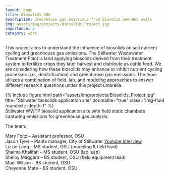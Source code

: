 ```yaml
---
layout: page
title: Biosolids GHG
description: Greenhouse gas emissions from biosolid amended soils 
img: assets/img/projects/Biosolids_Project.jpg
importance: 2
category: work
---
```


This project aims to understand the influence of biosolids on soil nutrient cycling and greenhouse gas emissions. The Stillwater Wastewater Treatment Plant is land applying biosolids derived from their treatment system to fertilize crops they later harvest and distribute as cattle feed. We are considering how these biosolids may enhance or inhibit nutrient cycling processes (i.e., denitrification) and greenhouse gas emissions. The team utilizes a combination of field, lab, and modeling approaches to answer different research questions under this project umbrella.

<div class="row">
    <div class="col-sm mt-3 mt-md-0">
        {% include figure.html path="assets/img/projects/Biosolids_Project.jpg" title="Stillwater biosolids application site" zoomable="true" class="img-fluid rounded z-depth-1" %}
    </div>
</div>
<div class="caption">
    Stillwater WWTP biosolid application site with field static chambers capturing emissions for greenhouse gas analysis.
</div>

The team:<br>

Mary Foltz – Assistant professor, OSU<br>
Jason Tyler – Plants manager, City of Stillwater <a href="https://www.youtube.com/watch?v=Zwk4OmJYpOw">Youtube Interview</a><br>
Lizzie Long – MS student, OSU (modeling & field lead)<br>
Shaima Khalifah – MS student, OSU (lab lead)<br>
Shelby Maggard – BS student, OSU (field equipment lead)<br>
Madi Wilson – BS student, OSU<br>
Cheyenne Mata – BS student, OSU<br>
